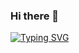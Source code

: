 ### Hi there 👋

<!--
**Piyushkha/Piyushkha** is a ✨ _special_ ✨ repository because its `README.md` (this file) appears on your GitHub profile.

Here are some ideas to get you started:

- 🔭 I’m currently working on ...
- 🌱 I’m currently learning ...
- 👯 I’m looking to collaborate on ...
- 🤔 I’m looking for help with ...
- 💬 Ask me about ...
- 📫 How to reach me: ...
- 😄 Pronouns: ...
- ⚡ Fun fact: ...
-->
<a href="https://git.io/typing-svg"><img src="https://readme-typing-svg.demolab.com?font=Fira+Code&pause=1000&color=D3F773&background=000000&center=true&vCenter=true&width=435&lines=I+am+a+sr.+flutter+developer;I+have+all+most+2%2B+year+exp." alt="Typing SVG" /></a>

